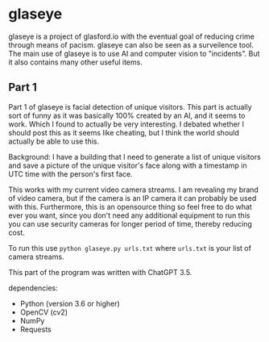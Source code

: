 # glaseye 

glaseye is a project of glasford.io with the eventual goal of reducing crime through means of pacism. glaseye can also be seen as a surveilence tool. The main use of glaseye is to use AI and computer vision to "incidents". But it also contains many other useful items.

## Part 1
Part 1 of glaseye is facial detection of unique visitors. This part is actually sort of funny as it was basically 100% created by an AI, and it seems to work. Which I found to actually be very interesting. 
I debated whether I should post this as it seems like cheating, but I think the world should actually be able to use this. 

Background: I have a building that I need to generate a list of unique visitors and save a picture of the unique visitor's face along with a timestamp in UTC time with the person's first face. 

This works with my current video camera streams. I am revealing my brand of video camera, but if the camera is an IP camera it can probably be used with this.
Furthermore, this is an opensource thing so feel free to do what ever you want, since you don't need any additional equipment to run this you can use security cameras for longer period of time, thereby reducing cost.

To run this use `python glaseye.py urls.txt` where `urls.txt` is your list of camera streams.

This part of the program was written with ChatGPT 3.5.

dependencies:
* Python (version 3.6 or higher)
* OpenCV (cv2)
* NumPy
* Requests

